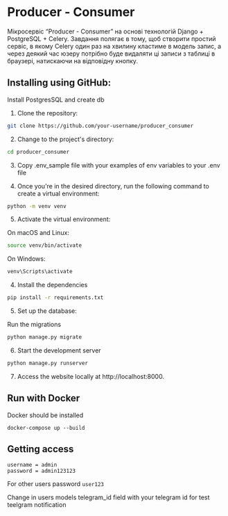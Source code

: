 # Producer - Consumer
Мікросервіс “Producer - Consumer” на основі технологій Django + PostgreSQL + Celery.
Завдання полягає в тому, щоб створити простий сервіс, в якому Celery один раз на хвилину кластиме в модель запис, а через деякий час юзеру потрібно буде видаляти ці записи з таблиці в браузері, натискаючи на відповідну кнопку.


## Installing using GitHub:
Install PostgresSQL and create db

1. Clone the repository:

```bash
git clone https://github.com/your-username/producer_consumer
```
2. Change to the project's directory:
```bash
cd producer_consumer
```
3. Сopy .env_sample file with your examples of env variables to your .env
file


4. Once you're in the desired directory, run the following command to create a virtual environment:
```bash
python -m venv venv
```
5. Activate the virtual environment:

On macOS and Linux:

```bash
source venv/bin/activate
```
On Windows:
```bash
venv\Scripts\activate
```

4. Install the dependencies

```bash
pip install -r requirements.txt
```

5. Set up the database:

Run the migrations

```bash
python manage.py migrate
```

6. Start the development server

```bash
python manage.py runserver
```

7. Access the website locally at http://localhost:8000.

## Run with Docker

Docker should be installed

```
docker-compose up --build
```

## Getting access

 
```
username = admin
password = admin123123
```

For other users password `user123`

Change in users models telegram_id field with your telegram id for test teelgram notification